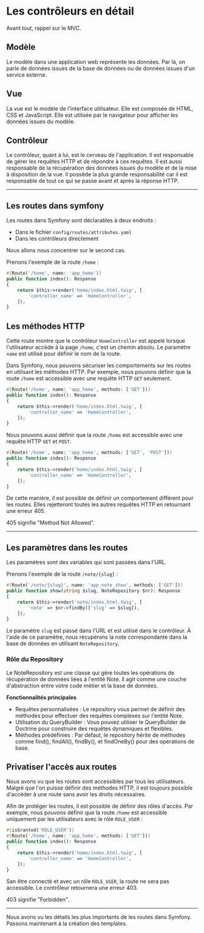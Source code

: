 # Les contrôleurs en détail

Avant tout, rappel sur le MVC.

## Modèle

Le modèle dans une application web représente les données. Par là, on parle de données issues de la base de données ou de données issues d'un service externe.

## Vue

La vue est le modèle de l'interface utilisateur. Elle est composée de HTML, CSS et JavaScript. Elle est utilisée par le navigateur pour afficher les données issues du modèle.

## Contrôleur

Le contrôleur, quant à lui, est le cerveau de l'application. Il est responsable de gérer les requêtes HTTP et de répondre à ces requêtes. Il est aussi responsable de la récupération des données issues du modèle et de la mise à disposition de la vue. Il possède la plus grande responsabilité car il est responsable de tout ce qui se passe avant et après la réponse HTTP.

---

## Les routes dans symfony

Les routes dans Symfony sont déclarables à deux endroits :

- Dans le fichier `config/routes/attributes.yaml`
- Dans les contrôleurs directement

Nous allons nous concentrer sur le second cas.

Prenons l'exemple de la route `/home` :

```php
#[Route('/home', name: 'app_home')]
public function index(): Response
{
    return $this->render('home/index.html.twig', [
        'controller_name' => 'HomeController',
    ]);
}
```

## Les méthodes HTTP

Cette route montre que le contrôleur `HomeController` est appelé lorsque l'utilisateur accède à la page `/home`, c'est un chemin absolu. Le paramètre `name` est utilisé pour définir le nom de la route.

Dans Symfony, nous pouvons sécuriser les comportements sur les routes en utilisant les méthodes HTTP. Par exemple, nous pouvons définir que la route `/home` est accessible avec une requête HTTP `GET` seulement.

```php
#[Route('/home', name: 'app_home', methods: ['GET'])]
public function index(): Response
{
    return $this->render('home/index.html.twig', [
        'controller_name' => 'HomeController',
    ]);
}
```

Nous pouvons aussi définir que la route `/home` est accessible avec une requête HTTP `GET` et `POST`.

```php
#[Route('/home', name: 'app_home', methods: ['GET', 'POST'])]
public function index(): Response
{
    return $this->render('home/index.html.twig', [
        'controller_name' => 'HomeController',
    ]);
}
```

De cette manière, il est possible de définir un comportement différent pour les routes. Elles rejetteront toutes les autres requêtes HTTP en retournant une erreur 405.

405 signifie "Method Not Allowed".

---

## Les paramètres dans les routes

Les paramètres sont des variables qui sont passées dans l'URL.

Prenons l'exemple de la route `/note/{slug}` :

```php
#[Route('/note/{slug}', name: 'app_note_show', methods: ['GET'])]
public function show(string $slug, NoteRepository $nr): Response
{
    return $this->render('note/index.html.twig', [
        'note' => $nr->findBy(['slug' => $slug]),
    ]);
}
```

Le paramètre `slug` est passé dans l'URL et est utilisé dans le contrôleur. À l'aide de ce paramètre, nous récupérons la note correspondante dans la base de données en utilisant `NoteRepository`.

### Rôle du Repository

Le NoteRepository est une classe qui gère toutes les opérations de récupération de données liées à l'entité Note. Il agit comme une couche d'abstraction entre votre code métier et la base de données.

**Fonctionnalités principales**

- Requêtes personnalisées : Le repository vous permet de définir des méthodes pour effectuer des requêtes complexes sur l'entité Note.
- Utilisation du QueryBuilder : Vous pouvez utiliser le QueryBuilder de Doctrine pour construire des requêtes dynamiques et flexibles.
- Méthodes prédéfinies : Par défaut, le repository hérite de méthodes comme find(), findAll(), findBy(), et findOneBy() pour des opérations de base.

## Privatiser l'accès aux routes

Nous avons vu que les routes sont accessibles par tous les utilisateurs. Malgré que l'on puisse définir des méthodes HTTP, il est toujours possible d'accéder à une route sans avoir les droits nécessaires.

Afin de protéger les routes, il est possible de définir des rôles d'accès. Par exemple, nous pouvons définir que la route `/home` est accessible uniquement par les utilisateurs avec le rôle `ROLE_USER` :

```php
#[isGranted('ROLE_USER')]
#[Route('/home', name: 'app_home', methods: ['GET'])]
public function index(): Response
{
    return $this->render('home/index.html.twig', [
        'controller_name' => 'HomeController',
    ]);
}
```

San être connecté et avec un rôle `ROLE_USER`, la route ne sera pas accessible. Le contrôleur retournera une erreur 403.

403 signifie "Forbidden".

---

Nous avons vu les détails les plus importants de les routes dans Symfony. Passons maintenant à la création des templates.
